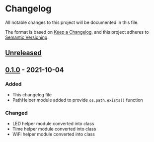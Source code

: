 # Changelog
All notable changes to this project will be documented in this file.

The format is based on [Keep a Changelog](https://keepachangelog.com/en/1.0.0/),
and this project adheres to [Semantic Versioning](https://semver.org/spec/v2.0.0.html).

<!--
## [x.y.z] - yyyy-mm-dd
### Added
### Changed
### Removed
### Fixed
-->

## [Unreleased]

## [0.1.0] - 2021-10-04
### Added
- This changelog file
- PathHelper module added to provide `os.path.exists()` function

### Changed
- LED helper module converted into class
- Time helper module converted into class
- WiFi helper module converted into class

<!-- Links -->
[Unreleased]: https://github.com/brainelectronics/python-modules/compare/0.1.0...develop


[0.1.0]: https://github.com/brainelectronics/micropython-modules/tree/0.1.0
